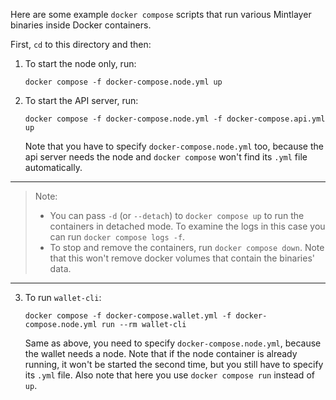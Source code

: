 Here are some example `docker compose` scripts that run various Mintlayer binaries
inside Docker containers.

First, `cd` to this directory and then:

1. To start the node only, run:
    ```
    docker compose -f docker-compose.node.yml up
    ```

2. To start the API server, run:
    ```
    docker compose -f docker-compose.node.yml -f docker-compose.api.yml up
    ```
    Note that you have to specify `docker-compose.node.yml` too, because the api server needs
    the node and `docker compose` won't find its `.yml` file automatically.

---

> Note:
> - You can pass `-d` (or `--detach`) to `docker compose up` to run the containers in detached mode.
    To examine the logs in this case you can run `docker compose logs -f`.
> - To stop and remove the containers, run `docker compose down`.
    Note that this won't remove docker volumes that contain the binaries' data.

---

3. To run `wallet-cli`:
    ```
    docker compose -f docker-compose.wallet.yml -f docker-compose.node.yml run --rm wallet-cli
    ```
    Same as above, you need to specify `docker-compose.node.yml`, because the wallet needs a node.
    Note that if the node container is already running, it won't be started the second time, but
    you still have to specify its `.yml` file.
    Also note that here you use `docker compose run` instead of `up`.
